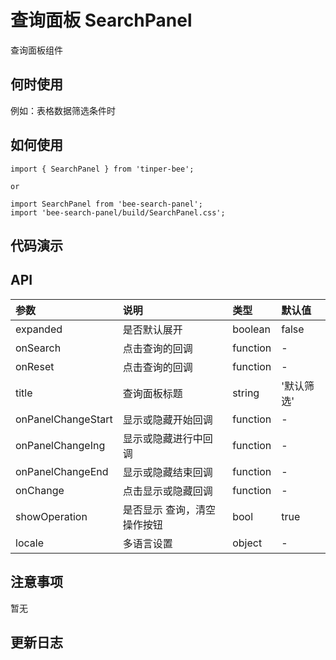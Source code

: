# 查询面板 SearchPanel

查询面板组件

## 何时使用

例如：表格数据筛选条件时

## 如何使用

```
import { SearchPanel } from 'tinper-bee';

or

import SearchPanel from 'bee-search-panel';
import 'bee-search-panel/build/SearchPanel.css';

```
## 代码演示

## API

|参数|说明|类型|默认值|
|:---|:-----|:----|:------|
|expanded|是否默认展开|boolean|false|
|onSearch|点击查询的回调|function|-|
|onReset|点击查询的回调|function|-|
|title|查询面板标题|string|'默认筛选'|
|onPanelChangeStart|显示或隐藏开始回调|function|-|
|onPanelChangeIng|显示或隐藏进行中回调|function|-|
|onPanelChangeEnd|显示或隐藏结束回调|function|-|
|onChange|点击显示或隐藏回调|function|-|
|showOperation|是否显示 查询，清空操作按钮|bool|true|
|locale|多语言设置|object|-|

## 注意事项

暂无

## 更新日志